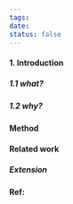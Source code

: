 ```yaml
---
tags: 
date: 
status: false
---
```


#### 1. Introduction

##### 1.1 what?
##### 1.2 why?

#### Method

#### Related work

##### Extension

#### Ref:


